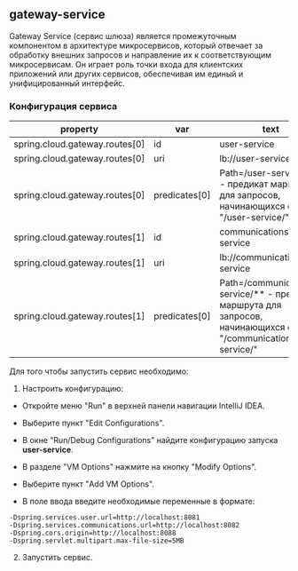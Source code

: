 ## gateway-service

Gateway Service (сервис шлюза) является промежуточным компонентом в архитектуре микросервисов, который отвечает за обработку внешних запросов и направление их к соответствующим микросервисам. Он играет роль точки входа для клиентских приложений или других сервисов, обеспечивая им единый и унифицированный интерфейс.

### Конфигурация сервиса


| property                       | var              | text                                                                                                        |
|--------------------------------|------------------|-------------------------------------------------------------------------------------------------------------|
| spring.cloud.gateway.routes[0] | id               | user-service                                                                                                |
| spring.cloud.gateway.routes[0] | uri              | lb://user-service                                                                                           |
| spring.cloud.gateway.routes[0] | predicates[0]    | Path=/user-service/** - предикат маршрута для запросов, начинающихся с "/user-service/"                     |
| spring.cloud.gateway.routes[1] | id               | communications-service                                                                                      |
| spring.cloud.gateway.routes[1] | uri              | lb://communications-service                                                                                 |
| spring.cloud.gateway.routes[1] | predicates[0]    | Path=/communications-service/** - предикат маршрута для запросов, начинающихся с "/communications-service/" |


Для того чтобы запустить сервис необходимо:
1. Настроить конфигурацию:
- Откройте меню "Run" в верхней панели навигации IntelliJ IDEA.

- Выберите пункт "Edit Configurations".

- В окне "Run/Debug Configurations" найдите конфигурацию запуска **user-service**.

- В разделе "VM Options" нажмите на кнопку "Modify Options".

- Выберите пункт "Add VM Options".

- В поле ввода введите необходимые переменные в формате:
```
-Dspring.services.user.url=http://localhost:8081
-Dspring.services.communications.url=http://localhost:8082
-Dspring.cors.origin=http://localhost:8088
-Dspring.servlet.multipart.max-file-size=5MB
```
2. Запустить сервис.